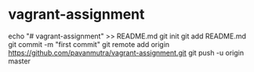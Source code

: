 # vagrant-assignment
echo "# vagrant-assignment" >> README.md
git init
git add README.md
git commit -m "first commit"
git remote add origin https://github.com/pavanmutra/vagrant-assignment.git
git push -u origin master

